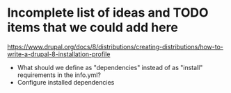 # Incomplete list of ideas and TODO items that we could add here

https://www.drupal.org/docs/8/distributions/creating-distributions/how-to-write-a-drupal-8-installation-profile

* What should we define as "dependencies" instead of as "install" requirements in the info.yml? 
* Configure installed dependencies
